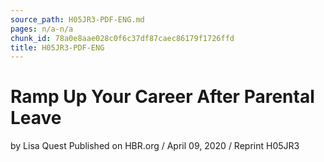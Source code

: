 ```yaml
---
source_path: H05JR3-PDF-ENG.md
pages: n/a-n/a
chunk_id: 78a0e8aae028c0f6c37df87caec86179f1726ffd
title: H05JR3-PDF-ENG
---
```

# Ramp Up Your Career After Parental Leave

by Lisa Quest Published on HBR.org / April 09, 2020 / Reprint H05JR3
